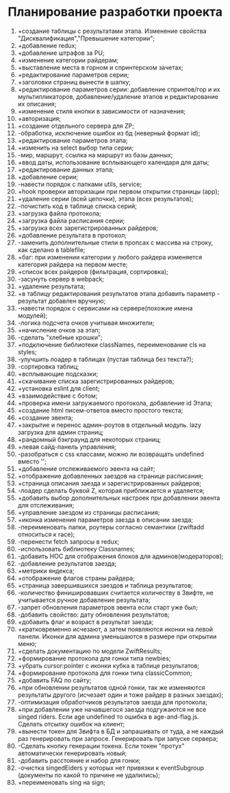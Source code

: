 # Планирование разработки проекта

1. +создание таблицы с результатами этапа. Изменение свойства "Дисквалификация","Превышение
   категории";
2. +добавление redux;
3. +добавление штрафов за PU;
4. +изменение категории райдерам;
5. +выставление места в горном и спринтерском зачетах;
6. +редактирование параметров серии;
7. +заголовки страниц вынести в шапку;
8. +редактирование параметров серии: добавление спринтов/гор и их мультипликаторов,
   добавление/удаление этапов и редактирование их описания;
9. +изменение стиля кнопки в зависимости от назначения;
10. +авторизация;
11. +создание отдельного сервера для ZP;
12. -обработка, исключение ошибок из бд (неверный формат id);
13. +редактирование параметров этапа;
14. +изменить на select выбор типа серии;
15. -мир, маршрут, ссылка на маршрут из базы данных;
16. +ввод даты, использование всплывающего календаря для даты;
17. +редактирование данных этапа;
18. +добавление серии;
19. -навести порядок с папками utils, service;
20. +hook проверки авторизации при первом открытии страницы (app);
21. +удаление серии (всей цепочки), этапа (всех результатов);
22. -почистить код в таблице списка серий;
23. +загрузка файла протокола;
24. +загрузка файла расписания серии;
25. +загрузка всех зарегистрированных райдеров;
26. +добавление результата в протокол;
27. -заменить дополнительные стили в пропсах с массива на строку, как сделано в tablefile;
28. +баг: при изменении категории у любого райдера изменяется категория райдера на первом месте;
29. +список всех райдеров (фильтрация, сортировка);
30. -засунуть сервер в webpack;
31. +удаление результата;
32. +в таблицу редактирования результатов этапа добавить параметр - результат добавлен вручную;
33. -навести порядок с сервисами на сервере(похожие имена модулей);
34. -логика подсчета очков учитывая множители;
35. +начисление очков за этап;
36. -сделать "хлебные крошки";
37. +подключение библиотеки classNames, переименование cls на styles;
38. -улучшить лоадер в таблицах (пустая таблица без текста?);
39. -сортировка таблиц;
40. +всплывающие подсказки;
41. +скачивание списка зарегистрированных райдеров;
42. +установка eslint для client;
43. +взаимодействие с ботом;
44. +проверка имени загружаемого протокола, добавление id Этапа;
45. +создание html писем-ответов вместо простого текста;
46. +создание эвента;
47. +закрытие и перенос админ-роутов в отдельный модуль. lazy загрузка для админ страниц;
48. +рандомный бэкграунд для некоторых страниц;
49. +левая сайд-панель управления;
50. -разобраться с css классами, можно ли возвращать undefined вместо '';
51. +добавление отслеживаемого эвента на сайт;
52. +отображение добавленных заездов на странице расписания;
53. +страница описания заезда и зарегистрированных райдеров;
54. -лоадер сделать буквой Z, которая приближается и удаляется;
55. +добавить выбор дополнительных настроек при добавлении эвента для отслеживания;
56. +управление заездом из страницы расписания;
57. +иконка изменения параметров заезда в описании заезда;
58. -переименовать папки, роутеры согласно семантики (zwiftadd относиться к race);
59. -перенести fetch запросы в redux;
60. -использовать библиотеку Classnames;
61. -добавить HOC для отображения блоков для админов(модераторов);
62. -добавление результатов заезда;
63. +метрики яндекса;
64. +отображение флагов страны райдера;
65. +страница завершившихся заездов и таблица результатов;
66. -количество финишировавших считается количеству в Звифте, не учитывается ручное добавление
    результата;
67. -запрет обновления параметров эвента если старт уже был;
68. -добавить свойство: дату обновления результатов;
69. +добавить флаг и возраст в результат заезда;
70. +кратковременно исчезают, а затем появляются иконки на левой панели. Иконки для админа
    уменьшаются в размере при открытии меню;
71. +сделать документацию по модели ZwiftResults;
72. +формирование протокола для гонки типа newbies;
73. +убрать cursor:pointer с иконки кубка в таблице результатов;
74. +формирование протокола для гонки типа classicCommon;
75. +добавить FAQ по сайту;
76. +при обновлении результатов одной гонки, так же изменяются результаты другого (исчезает один
    и тоже райдер в разных заездах);
77. -оптимизация обработчиков результатов заезда для протокола;
78. +при добавлении уже начавшегося заезда подгужаются не все singed riders. Если age undefined
    то ошибка в age-and-flag.js. Сделать отсылку ошибок на клиент;
79. +вынести токен для Звифта в БД и запрашивать от туда, а не каждый раз генерировать при
    запросе. Генерировать при запуске сервера;
80. -Сделать кнопку генерации токена. Если токен "протух" автоматически генерировать новый;
81. -добавить расстояние и набор для гонки;
82. -очистка singedEiders у которых нет привязки к eventSubgroup (документы по какой то причине
    не удалились);
83. +переименовать sing на sign;
